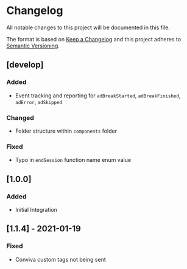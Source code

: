 # Changelog
All notable changes to this project will be documented in this file.

The format is based on [Keep a Changelog](http://keepachangelog.com/)
and this project adheres to [Semantic Versioning](http://semver.org/).

## [develop]
### Added
- Event tracking and reporting for `adBreakStarted`, `adBreakFinished`, `adError`, `adSkipped` 

### Changed
- Folder structure within `components` folder

### Fixed
- Typo in `endSession` function name enum value

## [1.0.0]
### Added
- Initial Integration

## [1.1.4] - 2021-01-19
### Fixed
- Conviva custom tags not being sent
